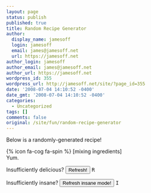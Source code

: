 ```yaml
---
layout: page
status: publish
published: true
title: Random Recipe Generator
author:
  display_name: jamesoff
  login: jamesoff
  email: james@jamesoff.net
  url: https://jamesoff.net
author_login: jamesoff
author_email: james@jamesoff.net
author_url: https://jamesoff.net
wordpress_id: 355
wordpress_url: http://jamesoff.net/site/?page_id=355
date: '2008-07-04 14:10:52 -0400'
date_gmt: '2008-07-04 14:10:52 -0400'
categories:
  - Uncategorized
tags: []
comments: false
original: /site/fun/random-recipe-generator
---
```

Below is a randomly-generated recipe!

<div id="recipe">{% icon fa-cog fa-spin %} [mixing ingredients]</div>

<div id="yum">Yum.</div>

Insufficiently delicious? <input id="refresh" type="button" value="Refresh!" onclick="fetchRecipe();" /> <kbd>R</kbd>

Insufficiently insane? <input id="refreshinsane" type="button" value="Refresh insane mode!" onclick="fetchInsane();" /> <kbd>I</kbd>

<script src="//ajax.googleapis.com/ajax/libs/jquery/2.1.3/jquery.min.js"></script>
<script type="text/javascript">// <![CDATA[

function fetchInsane() {
  fetchRecipe(true);
}

function fetchRecipe(insane=false) {
  var api_url = "https://api.jamesoff.net/recipe?insane=";
  if (insane) {
    api_url += 'true'
  }
  else {
    api_url += 'false';
  }
  $.getJSON(api_url, function(data) {
    $("div#recipe").replaceWith(
      formatRecipe(data)
    );
  } )
  .fail(function() {
    formatRecipeError();
  } );
}

function formatRecipeError() {
$("div#recipe").replaceWith("<div id='recipe'>Oh no, dropped all the ingredients on the floor, sorry :(<br /></div>");
  $("div#yum").replaceWith("<div id='yum' style='text-decoration: line-through'>Yum.</div>");
}

function formatRecipe(data) {
  var HTML = '<div id="recipe">';
  HTML += '<h2>' + data.title + '</h2>';
  HTML += '<div class="recipe_serves">{% icon users %} ' + data.serves + '</div>';
  HTML += 'You will need:<ul class="recipe_needs">';
  data.ingredients.forEach(function(i) {
    HTML += "<li>" + i + "</li>";
  });
  HTML += "</ul>";
  HTML += "Instructions:";
  HTML += "<ol class='recipe_instr'>";
  data.steps.forEach(function(s) {
    HTML += "<li>" + s + "</li>";
  });
  HTML + "</ol>";
  HTML += "</div>";
  return HTML;
}

$(window).load(fetchRecipe());

$(document).keydown(function (e) {
  if (e.which == 82) {
    // r
    fetchRecipe();
  }
  if (e.which == 73) {
    // i
    fetchInsane();
  }
  return false;
});
// ]]</script>

